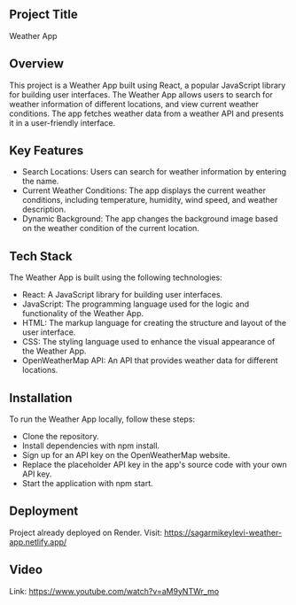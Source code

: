 ## Project Title
Weather App

## Overview
This project is a Weather App built using React, a popular JavaScript library for building user interfaces. The Weather App allows users to search for weather information of different locations, and view current weather conditions. The app fetches weather data from a weather API and presents it in a user-friendly interface.
## Key Features
- Search Locations: Users can search for weather information by entering the name.
- Current Weather Conditions: The app displays the current weather conditions, including temperature, humidity, wind speed, and weather description.
- Dynamic Background: The app changes the background image based on the weather condition of the current location.

## Tech Stack
The Weather App is built using the following technologies:

- React: A JavaScript library for building user interfaces.
- JavaScript: The programming language used for the logic and functionality of the Weather App.
- HTML: The markup language for creating the structure and layout of the user interface.
- CSS: The styling language used to enhance the visual appearance of the Weather App.
- OpenWeatherMap API: An API that provides weather data for different locations.

## Installation
To run the Weather App locally, follow these steps:

- Clone the repository.
- Install dependencies with npm install.
- Sign up for an API key on the OpenWeatherMap website.
- Replace the placeholder API key in the app's source code with your own API key.
- Start the application with npm start.

## Deployment
Project already deployed on Render. Visit: https://sagarmikeylevi-weather-app.netlify.app/

## Video
Link: https://www.youtube.com/watch?v=aM9yNTWr_mo
